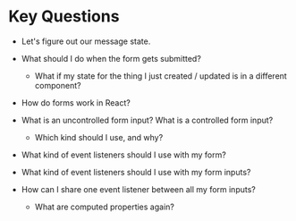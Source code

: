 # Key Questions

* Let's figure out our message state.
* What should I do when the form gets submitted?
  * What if my state for the thing I just created / updated is in a different component?


* How do forms work in React?
* What is an uncontrolled form input? What is a controlled form input?
  * Which kind should I use, and why?
* What kind of event listeners should I use with my form?
* What kind of event listeners should I use with my form inputs?
* How can I share one event listener between all my form inputs?
  * What are computed properties again?
